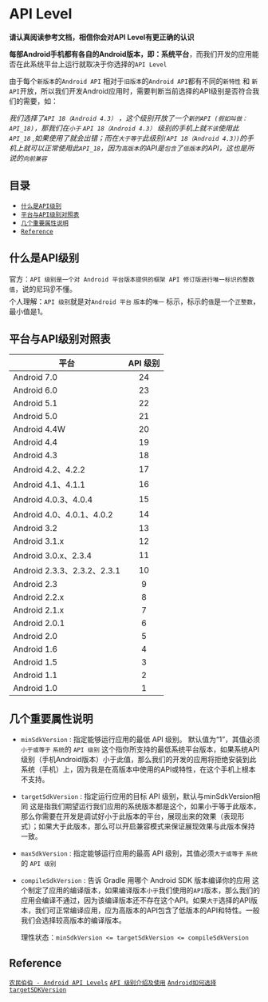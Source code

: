 # API Level

**请认真阅读参考文档，相信你会对API Level有更正确的认识**

**每部Android手机都有各自的Android版本，即：系统平台**，而我们开发的应用能否在此系统平台上运行就取决于你选择的`API Level`

由于每个`新版本`的`Android API` 相对于`旧版本`的`Android API`都有不同的`新特性` 和 `新API`开放，所以我们开发Android应用时，需要判断当前选择的API级别是否符合我们的需要，如：     

_我们选择了`API 18（Android 4.3）` ，这个级别开放了一个`新的API (假如叫做：API_18)`，那我们在`小于` `API 18（Android 4.3）` 级别的手机上就`不该`使用此`API_18` ,如果使用了就会出错；而在`大于等于`此级别`(API 18（Android 4.3）)`的手机上就可以正常使用此`API_18`，因为`高版本`的API是`包含`了`低版本`的API，这也是所说的`向前兼容`_

## 目录

- [`什么是API级别`](#什么是api级别)
- [`平台与API级别对照表`](#平台与api级别对照表)
- [`几个重要属性说明`](#几个重要属性说明)
- [`Reference`](#reference)

## 什么是API级别

官方：`API 级别是一个对 Android 平台版本提供的框架 API 修订版进行唯一标识的整数值`，说的尼玛👂不懂。    
个人理解：`API 级别`就是对`Android 平台` `版本`的`唯一` 标示，标示的`值`是一个`正整数`，最小值是1。

## 平台与API级别对照表

| 平台 | API 级别 |
| ------------ | :-------------: |
| Android 7.0 | 24  |
| Android 6.0 | 23  |
| Android 5.1 | 22  |
| Android 5.0 | 21  |
| Android 4.4W | 20 |
| Android 4.4 | 19  |
| Android 4.3 | 18  |
| Android 4.2、4.2.2 | 17  |
| Android 4.1、4.1.1 | 16  |
| Android 4.0.3、4.0.4 | 15|
| Android 4.0、4.0.1、4.0.2 | 14  |
| Android 3.2 |13  |
| Android 3.1.x |12  |
| Android 3.0.x、2.3.4 | 11  |
| Android 2.3.3、2.3.2、2.3.1 | 10  |
| Android 2.3   | 9 |
| Android 2.2.x | 8 |
| Android 2.1.x | 7 |
| Android 2.0.1 | 6 |
| Android 2.0   | 5 |
| Android 1.6   | 4 |
| Android 1.5   | 3 |
| Android 1.1   | 2 |
| Android 1.0   | 1 |

## 几个重要属性说明

- `minSdkVersion` : 指定能够运行应用的最低 API 级别。 默认值为“1”，其值必须`小于或等于` `系统`的 `API 级别`
  这个指你所支持的最低系统平台版本，如果系统API级别（手机Android版本）小于此值，那么我们的开发的应用将拒绝安装到此系统（手机）上，因为我是在高版本中使用的API或特性，在这个手机上根本不支持。
- `targetSdkVersion` : 指定运行应用的目标 API 级别，默认与minSdkVersion相同
  这是指我们期望运行我们应用的系统版本都是这个，如果小于等于此版本，那么你需要在开发是调试好小于此版本的平台，展现出来的效果（表现形式）；如果大于此版本，那么可以开启兼容模式来保证展现效果与此版本保持一致。
- `maxSdkVersion` : 指定能够运行应用的最高 API 级别，其值必须`大于或等于` `系统`的 `API 级别`
  
- `compileSdkVersion` : 告诉 Gradle 用哪个 Android SDK 版本编译你的应用
  这个制定了应用的编译版本，如果编译版本`小于`我们使用的`API`版本，那么我们的应用会编译不通过，因为该编译版本还不存在这个API。如果`大于`选择的API版本，我们可正常编译应用，应为高版本的API包含了低版本的API和特性。一般我们会选择较高版本的编译版本。

  理性状态：`minSdkVersion <= targetSdkVersion <= compileSdkVersion`

## Reference
[`农民伯伯 - Android API Levels`](http://www.cnblogs.com/over140/archive/2011/04/29/2032433.html) 
[`API 级别介绍及使用`](https://developer.android.com/guide/topics/manifest/uses-sdk-element.html#considerations) 
[`Android如何选择targetSDKVersion`](http://www.th7.cn/Program/Android/201606/886177.shtml)
